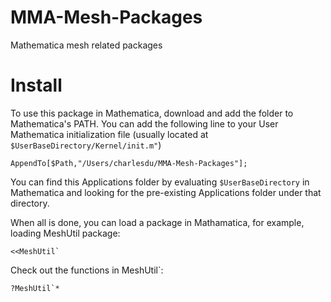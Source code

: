 # MMA-Mesh-Packages
Mathematica mesh related packages

# Install
To use this package in Mathematica, download and add the folder to Mathematica's PATH. You can add the following line to your User Mathematica initialization file (usually located at `$UserBaseDirectory/Kernel/init.m"`)
```
AppendTo[$Path,"/Users/charlesdu/MMA-Mesh-Packages"];
```
You can find this Applications folder by evaluating `$UserBaseDirectory` in Mathematica and looking for the pre-existing Applications folder under that directory.

When all is done, you can load a package in Mathamatica, for example, loading MeshUtil package:
```
<<MeshUtil`
```
Check out the functions in MeshUtil`:
```
?MeshUtil`*
```
